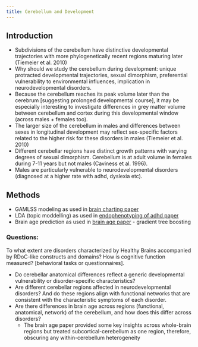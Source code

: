 ```yaml
---
title: Cerebellum and Development
---
```


## Introduction
* Subdivisions of the cerebellum have distinctive developmental trajectories with more phylogenetically recent regions maturing later (Tiemeier et al. 2010)
* Why should we study the cerebellum during development: unique protracted developmental trajectories, sexual dimorphism, preferential vulnerability to environmental influences, implication in neurodevelopmental disorders. 
* Because the cerebellum reaches its peak volume later than the cerebrum [suggesting prolonged developmental course], it may be especially interesting to investigate differences in grey matter volume between cerebellum and cortex during this developmental window (across males + females too). 
* The larger size of the cerebellum in males and differences between sexes in longitudinal development may reflect sex-specific factors related to the higher risk for these disorders in males (Tiemeier et al. 2010) 
* Different cerebellar regions have distinct growth patterns with varying degrees of sexual dimorphism. Cerebellum is at adult volume in females during 7-11 years but not males (Caviness et al. 1996). 
* Males are particularly vulnerable to neurodevelopmental disorders (diagnosed at a higher rate with adhd, dyslexia etc). 

## Methods
* GAMLSS modeling as used in [brain charting paper](https://www.nature.com/articles/s41586-022-04554-y)
* LDA (topic moddelling) as used in [endophenotyping of adhd paper](https://www.nature.com/articles/s41398-018-0179-6)
* Brain age prediction as used in [brain age paper](https://www.nature.com/articles/s41593-019-0471-7) - gradient tree boosting

### Questions:
To what extent are disorders characterized by Healthy Brains accompanied by RDoC-like constructs and domains? How is cognitive function measured? [behavioral tasks or questionnaires]. 
* Do cerebellar anatomical differences reflect a generic developmental vulnerability or disorder-specific characteristics?
* Are different cerebellar regions affected in neurodevelopmental disorders? And do these regions align with functional networks that
are consistent with the characteristic symptoms of each disorder. 
* Are there differences in brain age across regions (functional, anatomical, network) of the cerebellum, and how does this differ across disorders?
    * The brain age paper provided some key insights across whole-brain regions but treated subcortical-cerebellum as one region, therefore, obscuring any within-cerebellum heterogeneity


